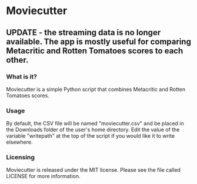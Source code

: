 # Moviecutter
				
## UPDATE - the streaming data is no longer available. The app is mostly useful for comparing Metacritic and Rotten Tomatoes scores to each other.
	
### What is it?

Moviecutter is a simple Python script that combines Metacritic and Rotten Tomatoes scores.

### Usage

By default, the CSV file will be named "moviecutter.csv" and be placed in the Downloads folder of the user's home directory. Edit the value of the variable "writepath" at the top of the script if you would like it to write elsewhere.

### Licensing

Moviecutter is released under the MIT license. Please see the file called LICENSE for more information.
